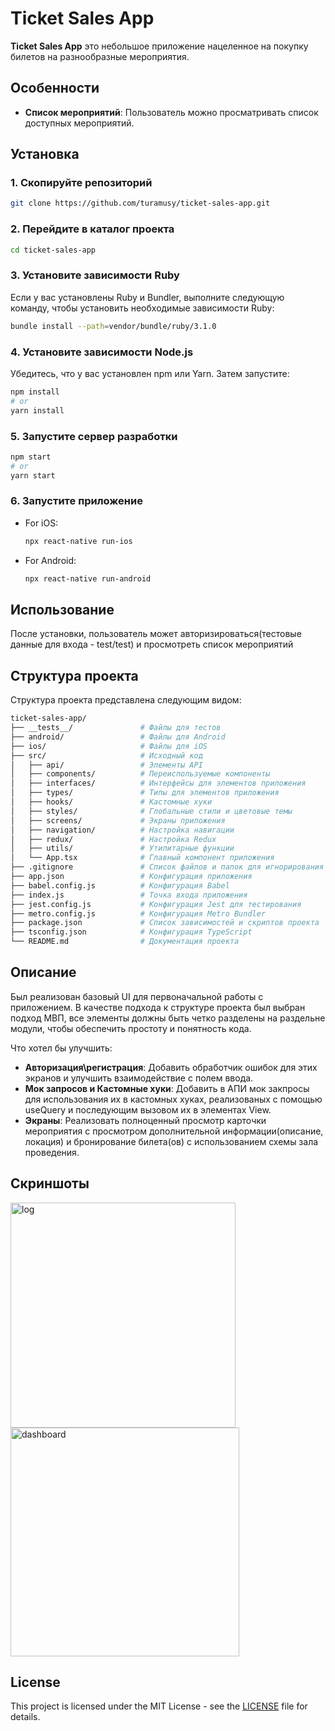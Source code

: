 # Ticket Sales App

**Ticket Sales App** это небольшое приложение нацеленное на покупку билетов на разнообразные мероприятия.

## Особенности

- **Список мероприятий**: Пользователь можно просматривать список доступных мероприятий.

## Установка

### 1. Скопируйте репозиторий

```bash
git clone https://github.com/turamusy/ticket-sales-app.git
```

### 2. Перейдите в каталог проекта

```bash
cd ticket-sales-app
```

### 3. Установите зависимости Ruby

Если у вас установлены Ruby и Bundler, выполните следующую команду, чтобы установить необходимые зависимости Ruby:
```bash
bundle install --path=vendor/bundle/ruby/3.1.0
```

### 4. Установите зависимости Node.js

Убедитесь, что у вас установлен npm или Yarn. Затем запустите:

```bash
npm install
# or
yarn install
```

### 5. Запустите сервер разработки

```bash
npm start
# or
yarn start
```

### 6. Запустите приложение

- For iOS:

  ```bash
  npx react-native run-ios
  ```

- For Android:

  ```bash
  npx react-native run-android
  ```

## Использование

После установки, пользователь может авторизироваться(тестовые данные для входа - test/test) и просмотреть список мероприятий 

## Структура проекта

Структура проекта представлена следующим видом:

```bash
ticket-sales-app/
├── __tests__/               # Файлы для тестов
├── android/                 # Файлы для Android
├── ios/                     # Файлы для iOS
├── src/                     # Исходный код
│   ├── api/                 # Элементы API 
│   ├── components/          # Переиспользуемые компоненты
│   ├── interfaces/          # Интерфейсы для элементов приложения
│   ├── types/               # Типы для элементов приложения 
│   ├── hooks/               # Кастомные хуки
│   ├── styles/              # Глобальные стили и цветовые темы
│   ├── screens/             # Экраны приложения
│   ├── navigation/          # Настройка навигации
│   ├── redux/               # Настройка Redux
│   ├── utils/               # Утилитарные функции
│   └── App.tsx              # Главный компонент приложения
├── .gitignore               # Список файлов и папок для игнорирования в Git
├── app.json                 # Конфигурация приложения
├── babel.config.js          # Конфигурация Babel
├── index.js                 # Точка входа приложения
├── jest.config.js           # Конфигурация Jest для тестирования
├── metro.config.js          # Конфигурация Metro Bundler
├── package.json             # Список зависимостей и скриптов проекта
├── tsconfig.json            # Конфигурация TypeScript
└── README.md                # Документация проекта
```

## Описание

Был реализован базовый UI для первоначальной работы с приложением. В качестве подхода к структуре проекта был выбран подход МВП, все элементы должны быть четко разделены на раздельне модули, чтобы обеспечить простоту и понятность кода.

Что хотел бы улучшить: 
- **Авторизация\регистрация**: Добавить обработчик ошибок для этих экранов и улучшить взаимодействие с полем ввода.
- **Мок запросов и Кастомные хуки**: Добавить в АПИ мок закпросы для использования их в кастомных хуках, реализованых с помощью useQuery и последующим вызовом их в элементах View.
- **Экраны**: Реализовать полноценный просмотр карточки мероприятия с просмотром дополнительной информации(описание, локация) и бронирование билета(ов) с использованием схемы зала проведения.

## Скриншоты

<img width="360" alt="log" src="https://github.com/user-attachments/assets/47af32c9-f2bd-45a8-ab41-d868093b5b2c" />
<img width="366" alt="dashboard" src="https://github.com/user-attachments/assets/808484c6-7c10-431e-b5c4-b25214a3de8a" />

## License

This project is licensed under the MIT License - see the [LICENSE](LICENSE) file for details.
